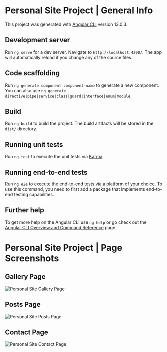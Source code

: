 # Personal Site Project | General Info

This project was generated with [Angular CLI](https://github.com/angular/angular-cli) version 13.0.3.

## Development server

Run `ng serve` for a dev server. Navigate to `http://localhost:4200/`. The app will automatically reload if you change any of the source files.

## Code scaffolding

Run `ng generate component component-name` to generate a new component. You can also use `ng generate directive|pipe|service|class|guard|interface|enum|module`.

## Build

Run `ng build` to build the project. The build artifacts will be stored in the `dist/` directory.

## Running unit tests

Run `ng test` to execute the unit tests via [Karma](https://karma-runner.github.io).

## Running end-to-end tests

Run `ng e2e` to execute the end-to-end tests via a platform of your choice. To use this command, you need to first add a package that implements end-to-end testing capabilities.

## Further help

To get more help on the Angular CLI use `ng help` or go check out the [Angular CLI Overview and Command Reference](https://angular.io/cli) page.

# Personal Site Project | Page Screenshots

## Gallery Page
![Personal Site Gallery Page](https://i.ibb.co/Y7kHRnH/Ekran-Resmi-2022-04-21-19-57-00.png "Personal Site Gallery Page")

## Posts Page
![Personal Site Posts Page](https://i.ibb.co/cCVsDZy/Ekran-Resmi-2022-04-21-20-04-56.png "Personal Site Posts Page")

## Contact Page
![Personal Site Contact Page](https://i.ibb.co/zn1s4m4/Ekran-Resmi-2022-04-21-19-57-16.png "Personal Site Contact Page")
